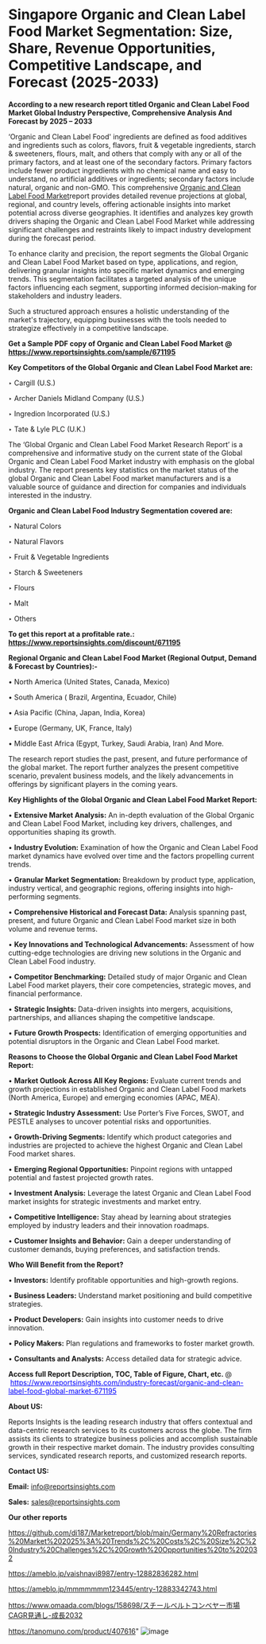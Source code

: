 # Singapore Organic and Clean Label Food Market Segmentation: Size, Share, Revenue Opportunities, Competitive Landscape, and Forecast (2025-2033)

<strong>According to a new research report titled Organic and Clean Label Food Market Global Industry Perspective, Comprehensive Analysis And Forecast by 2025 – 2033</strong>

‘Organic and Clean Label Food' ingredients are defined as food additives and ingredients such as colors, flavors, fruit & vegetable ingredients, starch & sweeteners, flours, malt, and others that comply with any or all of the primary factors, and at least one of the secondary factors. Primary factors include fewer product ingredients with no chemical name and easy to understand, no artificial additives or ingredients; secondary factors include natural, organic and non-GMO. This comprehensive <a href=https://www.reportsinsights.com/sample/671195>Organic and Clean Label Food Market</a>report provides detailed revenue projections at global, regional, and country levels, offering actionable insights into market potential across diverse geographies. It identifies and analyzes key growth drivers shaping the Organic and Clean Label Food Market while addressing significant challenges and restraints likely to impact industry development during the forecast period.

To enhance clarity and precision, the report segments the Global Organic and Clean Label Food Market based on type, applications, and region, delivering granular insights into specific market dynamics and emerging trends. This segmentation facilitates a targeted analysis of the unique factors influencing each segment, supporting informed decision-making for stakeholders and industry leaders.

Such a structured approach ensures a holistic understanding of the market's trajectory, equipping businesses with the tools needed to strategize effectively in a competitive landscape.

<strong>Get a Sample PDF copy of Organic and Clean Label Food Market </strong><strong>@<a href=https://www.reportsinsights.com/sample/671195 style=color:#0000ff;> https://www.reportsinsights.com/sample/671195</a></strong></font>

<strong>Key Competitors of the Global Organic and Clean Label Food Market are:</strong>

‣ Cargill (U.S.)

‣ Archer Daniels Midland Company (U.S.)

‣ Ingredion Incorporated (U.S.)

‣ Tate & Lyle PLC (U.K.)

The ‘Global Organic and Clean Label Food Market Research Report’ is a comprehensive and informative study on the current state of the Global Organic and Clean Label Food Market industry with emphasis on the global industry. The report presents key statistics on the market status of the global Organic and Clean Label Food market manufacturers and is a valuable source of guidance and direction for companies and individuals interested in the industry.

<strong>Organic and Clean Label Food Industry Segmentation covered are:</strong>

‣ Natural Colors

‣ Natural Flavors

‣ Fruit & Vegetable Ingredients  

‣ Starch & Sweeteners

‣ Flours

‣ Malt

‣ Others

<strong>To get this report at a profitable rate.: <a href=https://www.reportsinsights.com/discount/671195 style=color:#0000ff;>https://www.reportsinsights.com/discount/671195</a></strong></font>

<strong>Regional Organic and Clean Label Food Market (Regional Output, Demand &amp; Forecast by Countries):-</strong>

• North America (United States, Canada, Mexico)

• South America ( Brazil, Argentina, Ecuador, Chile)

• Asia Pacific (China, Japan, India, Korea)

• Europe (Germany, UK, France, Italy)

• Middle East Africa (Egypt, Turkey, Saudi Arabia, Iran) And More.

The research report studies the past, present, and future performance of the global market. The report further analyzes the present competitive scenario, prevalent business models, and the likely advancements in offerings by significant players in the coming years.

<strong>Key Highlights of the Global Organic and Clean Label Food Market Report:</strong>

• <strong>Extensive Market Analysis:</strong> An in-depth evaluation of the Global Organic and Clean Label Food Market, including key drivers, challenges, and opportunities shaping its growth.

• <strong>Industry Evolution:</strong> Examination of how the Organic and Clean Label Food market dynamics have evolved over time and the factors propelling current trends.

• <strong>Granular Market Segmentation:</strong> Breakdown by product type, application, industry vertical, and geographic regions, offering insights into high-performing segments.

• <strong>Comprehensive Historical and Forecast Data:</strong> Analysis spanning past, present, and future Organic and Clean Label Food market size in both volume and revenue terms.

• <strong>Key Innovations and Technological Advancements:</strong> Assessment of how cutting-edge technologies are driving new solutions in the Organic and Clean Label Food industry.

• <strong>Competitor Benchmarking:</strong> Detailed study of major Organic and Clean Label Food market players, their core competencies, strategic moves, and financial performance.

• <strong>Strategic Insights:</strong> Data-driven insights into mergers, acquisitions, partnerships, and alliances shaping the competitive landscape.

• <strong>Future Growth Prospects:</strong> Identification of emerging opportunities and potential disruptors in the Organic and Clean Label Food market.

<strong>Reasons to Choose the Global Organic and Clean Label Food Market Report:</strong>

• <strong>Market Outlook Across All Key Regions:</strong> Evaluate current trends and growth projections in established Organic and Clean Label Food markets (North America, Europe) and emerging economies (APAC, MEA).

• <strong>Strategic Industry Assessment:</strong> Use Porter’s Five Forces, SWOT, and PESTLE analyses to uncover potential risks and opportunities.

• <strong>Growth-Driving Segments:</strong> Identify which product categories and industries are projected to achieve the highest Organic and Clean Label Food market shares.

• <strong>Emerging Regional Opportunities:</strong> Pinpoint regions with untapped potential and fastest projected growth rates.

• <strong>Investment Analysis:</strong> Leverage the latest Organic and Clean Label Food market insights for strategic investments and market entry.

• <strong>Competitive Intelligence:</strong> Stay ahead by learning about strategies employed by industry leaders and their innovation roadmaps.

• <strong>Customer Insights and Behavior:</strong> Gain a deeper understanding of customer demands, buying preferences, and satisfaction trends.

<strong>Who Will Benefit from the Report?</strong>

• <strong>Investors:</strong> Identify profitable opportunities and high-growth regions.

• <strong>Business Leaders:</strong> Understand market positioning and build competitive strategies.

• <strong>Product Developers:</strong> Gain insights into customer needs to drive innovation.

• <strong>Policy Makers:</strong> Plan regulations and frameworks to foster market growth.

• <strong>Consultants and Analysts:</strong> Access detailed data for strategic advice.
</ul>
<strong>Access full Report Description, TOC, Table of Figure, Chart, etc. </strong>@  <a href=https://www.reportsinsights.com/industry-forecast/organic-and-clean-label-food-global-market-671195 style=color:#0000ff;>https://www.reportsinsights.com/industry-forecast/organic-and-clean-label-food-global-market-671195</a></font>

<strong><strong>About US</strong>:</strong>

Reports Insights is the leading research industry that offers contextual and data-centric research services to its customers across the globe. The firm assists its clients to strategize business policies and accomplish sustainable growth in their respective market domain. The industry provides consulting services, syndicated research reports, and customized research reports.

<strong>Contact US:</strong>

<p class=""""><b>Email:</b> <a href=mailto:info@reportsinsights.com>info@reportsinsights.com</a></p>
<p class=""""><b>Sales:</b> <a href=mailto:sales@reportsinsights.com>sales@reportsinsights.com</a></p>

<strong>Our other reports</strong>

<a href=https://github.com/di187/Marketreport/blob/main/Germany%20Refractories%20Market%202025%3A%20Trends%2C%20Costs%2C%20Size%2C%20Industry%20Challenges%2C%20Growth%20Opportunities%20to%202032>https://github.com/di187/Marketreport/blob/main/Germany%20Refractories%20Market%202025%3A%20Trends%2C%20Costs%2C%20Size%2C%20Industry%20Challenges%2C%20Growth%20Opportunities%20to%202032</a>

<a href=https://ameblo.jp/vaishnavi8987/entry-12882836282.html>https://ameblo.jp/vaishnavi8987/entry-12882836282.html</a>

<a href=https://ameblo.jp/mmmmmmm123445/entry-12883342743.html>https://ameblo.jp/mmmmmmm123445/entry-12883342743.html</a>

<a href=https://www.omaada.com/blogs/158698/スチールベルトコンベヤー市場CAGR見通し-成長2032>https://www.omaada.com/blogs/158698/スチールベルトコンベヤー市場CAGR見通し-成長2032</a>

<a href=https://tanomuno.com/product/407616>https://tanomuno.com/product/407616</a>"
![image](https://github.com/user-attachments/assets/57806386-6b8a-4e84-944d-b027abd5993b)
